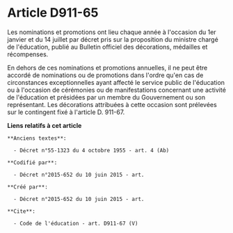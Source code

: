 # Article D911-65

Les nominations et promotions ont lieu chaque année à l'occasion du 1er janvier et du 14 juillet par décret pris sur la
proposition du ministre chargé de l'éducation, publié au Bulletin officiel des décorations, médailles et récompenses. 

En dehors de ces nominations et promotions annuelles, il ne peut être accordé de nominations ou de promotions dans l'ordre
qu'en cas de circonstances exceptionnelles ayant affecté le service public de l'éducation ou à l'occasion de cérémonies ou de
manifestations concernant une activité de l'éducation et présidées par un membre du Gouvernement ou son représentant. Les
décorations attribuées à cette occasion sont prélevées sur le contingent fixé à l'article D. 911-67.

**Liens relatifs à cet article**

	**Anciens textes**:

	  - Décret n°55-1323 du 4 octobre 1955 - art. 4 (Ab)

	**Codifié par**:

	  - Décret n°2015-652 du 10 juin 2015 - art.

	**Créé par**:

	  - Décret n°2015-652 du 10 juin 2015 - art.

	**Cite**:

	  - Code de l'éducation - art. D911-67 (V)

